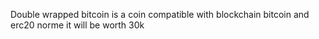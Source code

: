 Double wrapped bitcoin is a coin compatible with blockchain bitcoin and erc20 norme 
it will be worth 30k
